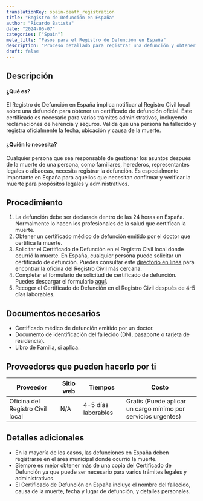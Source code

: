 ```yaml
---
translationKey: spain-death_registration
title: "Registro de Defunción en España"
author: "Ricardo Batista"
date: "2024-06-07"
categories: ["Spain"]
meta_title: "Pasos para el Registro de Defunción en España"
description: "Proceso detallado para registrar una defunción y obtener un certificado de defunción en España"
draft: false
---
```


## Descripción
#### ¿Qué es?
El Registro de Defunción en España implica notificar al Registro Civil local sobre una defunción para obtener un certificado de defunción oficial. Este certificado es necesario para varios trámites administrativos, incluyendo reclamaciones de herencia y seguros. Valida que una persona ha fallecido y registra oficialmente la fecha, ubicación y causa de la muerte.

#### ¿Quién lo necesita?
Cualquier persona que sea responsable de gestionar los asuntos después de la muerte de una persona, como familiares, herederos, representantes legales o albaceas, necesita registrar la defunción. Es especialmente importante en España para aquellos que necesitan confirmar y verificar la muerte para propósitos legales y administrativos.

## Procedimiento
1. La defunción debe ser declarada dentro de las 24 horas en España. Normalmente lo hacen los profesionales de la salud que certifican la muerte.
2. Obtener un certificado médico de defunción emitido por el doctor que certifica la muerte.
3. Solicitar el Certificado de Defunción en el Registro Civil local donde ocurrió la muerte. En España, cualquier persona puede solicitar un certificado de defunción. Puedes consultar este [directorio en línea](http://www.mjusticia.gob.es/cs/Satellite/Portal/en/ciudadanos/tramites-gestiones-personales) para encontrar la oficina del Registro Civil más cercana.
4. Completar el formulario de solicitud de certificado de defunción. Puedes descargar el formulario [aquí](http://www.mjusticia.gob.es/cs/Satellite/Portal/va/ciudadanos/tramites-gestiones-personales/certificado-defuncion).
5. Recoger el Certificado de Defunción en el Registro Civil después de 4-5 días laborables.

## Documentos necesarios
- Certificado médico de defunción emitido por un doctor.
- Documento de identificación del fallecido (DNI, pasaporte o tarjeta de residencia).
- Libro de Familia, si aplica.

## Proveedores que pueden hacerlo por ti

| Proveedor         | Sitio web | Tiempos | Costo |
| ---------------- | ------- | --------- | ---- |
| Oficina del Registro Civil local | N/A | 4-5 días laborables | Gratis (Puede aplicar un cargo mínimo por servicios urgentes) |

## Detalles adicionales
- En la mayoría de los casos, las defunciones en España deben registrarse en el área municipal donde ocurrió la muerte.
- Siempre es mejor obtener más de una copia del Certificado de Defunción ya que puede ser necesario para varios trámites legales y administrativos.
- El Certificado de Defunción en España incluye el nombre del fallecido, causa de la muerte, fecha y lugar de defunción, y detalles personales.